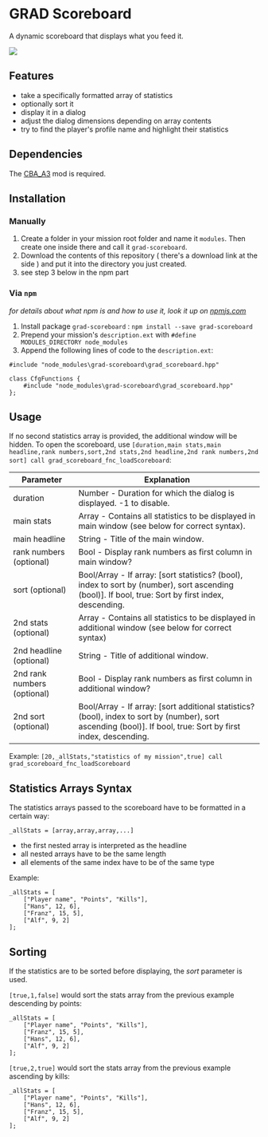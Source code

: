 # GRAD Scoreboard
A dynamic scoreboard that displays what you feed it.

![](http://i.imgur.com/DL7b4bG.png)

## Features
* take a specifically formatted array of statistics
* optionally sort it
* display it in a dialog
* adjust the dialog dimensions depending on array contents
* try to find the player's profile name and highlight their statistics

## Dependencies
The [CBA_A3](https://github.com/CBATeam/CBA_A3) mod is required.

## Installation

### Manually
1. Create a folder in your mission root folder and name it `modules`. Then create one inside there and call it `grad-scoreboard`.
2. Download the contents of this repository ( there's a download link at the side ) and put it into the directory you just created.
3. see step 3 below in the npm part

### Via `npm`
_for details about what npm is and how to use it, look it up on [npmjs.com](https://www.npmjs.com/)_

1. Install package `grad-scoreboard` : `npm install --save grad-scoreboard`
2. Prepend your mission's `description.ext` with `#define MODULES_DIRECTORY node_modules`
3. Append the following lines of code to the `description.ext`:

```sqf
#include "node_modules\grad-scoreboard\grad_scoreboard.hpp"

class CfgFunctions {
    #include "node_modules\grad-scoreboard\grad_scoreboard.hpp"
};
```

## Usage
If no second statistics array is provided, the additional window will be hidden.
To open the scoreboard, use `[duration,main stats,main headline,rank numbers,sort,2nd stats,2nd headline,2nd rank numbers,2nd sort] call grad_scoreboard_fnc_loadScoreboard`:

| Parameter                   | Explanation                                                                                                                                                    |
|-----------------------------|----------------------------------------------------------------------------------------------------------------------------------------------------------------|
| duration                    | Number - Duration for which the dialog is displayed. -1 to disable.                                                                                            |
| main stats                  | Array - Contains all statistics to be displayed in main window (see below for correct syntax).                                                                 |
| main headline               | String - Title of the main window.                                                                                                                             |
| rank numbers (optional)     | Bool - Display rank numbers as first column in main window?                                                                                                    |
| sort (optional)             | Bool/Array - If array: [sort statistics? (bool), index to sort by (number), sort ascending (bool)]. If bool, true: Sort by first index, descending.            |
| 2nd stats (optional)        | Array - Contains all statistics to be displayed in additional window (see below for correct syntax)                                                            |
| 2nd headline (optional)     | String - Title of additional window.                                                                                                                           |
| 2nd rank numbers (optional) | Bool - Display rank numbers as first column in additional window?                                                                                              |
| 2nd sort (optional)         | Bool/Array - If array: [sort additional statistics? (bool), index to sort by (number), sort ascending (bool)]. If bool, true: Sort by first index, descending. |

Example:
`[20,_allStats,"statistics of my mission",true] call grad_scoreboard_fnc_loadScoreboard`

## Statistics Arrays Syntax
The statistics arrays passed to the scoreboard have to be formatted in a certain way:

`_allStats = [array,array,array,...]`

* the first nested array is interpreted as the headline
* all nested arrays have to be the same length
* all elements of the same index have to be of the same type

Example:

```sqf
_allStats = [
    ["Player name", "Points", "Kills"],
    ["Hans", 12, 6],
    ["Franz", 15, 5],
    ["Alf", 9, 2]
];
```

## Sorting
If the statistics are to be sorted before displaying, the *sort* parameter is used.

`[true,1,false]` would sort the stats array from the previous example descending by points:

```sqf
_allStats = [
    ["Player name", "Points", "Kills"],
    ["Franz", 15, 5],
    ["Hans", 12, 6],
    ["Alf", 9, 2]
];
```

`[true,2,true]` would sort the stats array from the previous example ascending by kills:

```sqf
_allStats = [
    ["Player name", "Points", "Kills"],
    ["Hans", 12, 6],
    ["Franz", 15, 5],
    ["Alf", 9, 2]
];
```
